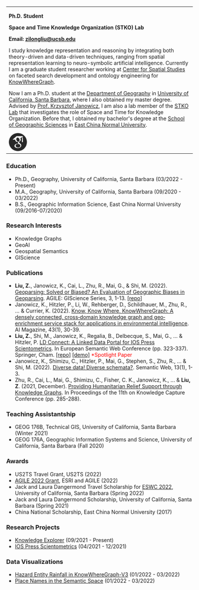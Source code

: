 <table border="0">
  <tr>
    <td width="100%">
      <p><b>Ph.D. Student</b></p>
      <p><b>Space and Time Knowledge Organization (STKO) Lab</b></p>
      <p><b>Email: <a href="mailto:zilongliu@ucsb.edu">zilongliu@ucsb.edu</a></b></p>
      <p>I study knowledge representation and reasoning by integrating both theory-driven and data-driven techniques, ranging from spatial representation learning to neuro-symbolic artificial intelligence. Currently I am a graduate student researcher working at <a href="http://spatial.ucsb.edu">Center for Spatial Studies</a> on faceted search development and ontology engineering for <a href="http://knowwheregraph.org">KnowWhereGraph</a>.</p>
      <p>Now I am a Ph.D. student at the <a href="https://www.geog.ucsb.edu">Department of Geography</a> in <a href="https://www.ucsb.edu">University of California, Santa Barbara</a>, where I also obtained my master degree. Advised by <a href="https://www.geog.ucsb.edu/people/faculty/krzysztof-janowicz">Prof. Krzysztof Janowicz</a>, I am also a lab member of the <a href="https://github.com/stko-lab">STKO Lab</a> that investigates the role of Space and Time for Knowledge Organization. Before that, I obtained my bachelor's degree at the <a href="http://www.geo.ecnu.edu.cn/?classid=9193">School of Geographic Sciences</a> in <a href="https://english.ecnu.edu.cn">East China Normal University</a>.</p>
      <a href="https://scholar.google.com/citations?user=UqappoUAAAAJ&hl=en"><img src="google-scholar.png" height="10%" width="10%"/></a>
    </td>
  </tr>
</table>

### Education
- Ph.D., Geography, University of California, Santa Barbara (03/2022 - Present)
- M.A., Geography, University of California, Santa Barbara (09/2020 - 03/2022)
- B.S., Geographic Information Science, East China Normal University (09/2016-07/2020)

### Research Interests
- Knowledge Graphs
- GeoAI
- Geospatial Semantics
- GIScience

### Publications
- <b>Liu, Z.</b>, Janowicz, K., Cai, L., Zhu, R., Mai, G., & Shi, M. (2022). <a href="https://agile-giss.copernicus.org/articles/3/9/2022/agile-giss-3-9-2022.pdf">Geoparsing: Solved or Biased? An Evaluation of Geographic Biases in Geoparsing</a>. AGILE: GIScience Series, 3, 1-13. <a href="https://github.com/zilongliu-geo/Geoparsing-Solved-Or-Biased">[repo]</a>
- Janowicz, K., Hitzler, P., Li, W., Rehberger, D., Schildhauer, M., Zhu, R., ... & Currier, K. (2022). <a href="https://onlinelibrary.wiley.com/doi/pdf/10.1002/aaai.12043">Know, Know Where, KnowWhereGraph: A densely connected, cross‐domain knowledge graph and geo‐enrichment service stack for applications in environmental intelligence</a>. AI Magazine, 43(1), 30-39.
- <b>Liu, Z.</b>, Shi, M., Janowicz, K., Regalia, B., Delbecque, S., Mai, G., ... & Hitzler, P. <a href="https://2022.eswc-conferences.org/wp-content/uploads/2022/05/paper_80_Liu_et_al.pdf">LD Connect: A Linked Data Portal for IOS Press Scientometrics</a>. In European Semantic Web Conference (pp. 323-337). Springer, Cham. <a href="https://github.com/stko-lab/LD-Connect">[repo]</a> <a href="http://stko-roy.geog.ucsb.edu:7200/iospress_scientometrics">[demo]</a> <span style="color:red">*Spotlight Paper</span>
- Janowicz, K., Shimizu, C., Hitzler, P., Mai, G., Stephen, S., Zhu, R., ... & Shi, M. (2022). <a href="https://content.iospress.com/download/semantic-web/sw210453?id=semantic-web%2Fsw210453">Diverse data! Diverse schemata?</a>. Semantic Web, 13(1), 1-3.
- Zhu, R., Cai, L., Mai, G., Shimizu, C., Fisher, C. K., Janowicz, K., ... & <b>Liu, Z</b>. (2021, December). <a href="https://dl.acm.org/doi/pdf/10.1145/3460210.3493581">Providing Humanitarian Relief Support through Knowledge Graphs</a>. In Proceedings of the 11th on Knowledge Capture Conference (pp. 285-288).

### Teaching Assistantship
- GEOG 176B, Technical GIS, University of California, Santa Barbara (Winter 2021)
- GEOG 176A, Geographic Information Systems and Science, University of California, Santa Barbara (Fall 2020)

### Awards
- US2TS Travel Grant, US2TS (2022)
- <a href="https://agile-online.org/index.php/conference-2022/grants-2022">AGILE 2022 Grant</a>, ESRI and AGILE (2022)
- Jack and Laura Dangermond Travel Scholarship for <a href="https://2022.eswc-conferences.org/">ESWC 2022</a>, University of California, Santa Barbara (Spring 2022)
- Jack and Laura Dangermond Scholarship, University of California, Santa Barbara (Spring 2021)
- China National Scholarship, East China Normal University (2017)

### Research Projects
- <a href="https://stko-kwg.geog.ucsb.edu/">Knowledge Explorer</a> (09/2021 - Present)
- <a href="http://stko-roy.geog.ucsb.edu:7200/iospress_scientometrics/">IOS Press Scientometrics</a> (04/2021 - 12/2021)

### Data Visualizations
- <a href="https://vislab.mat.ucsb.edu/2022/p3/ZilongLiu/Project3_Zilong_Liu.html">Hazard Entity Rainfall in KnowWhereGraph-V3</a> (01/2022 - 03/2022)
- <a href="https://vislab.mat.ucsb.edu/2022/p2/ZilongLiu/Project2_Zilong_Liu.html">Place Names in the Semantic Space</a> (01/2022 - 03/2022)
